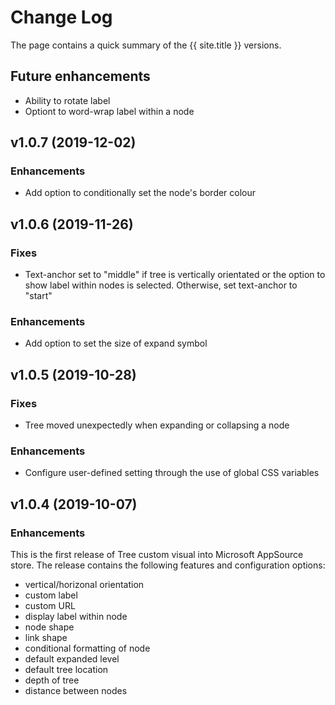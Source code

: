 # Change Log
The page contains a quick summary of the {{ site.title }} versions.

## Future enhancements
- Ability to rotate label
- Optiont to word-wrap label within a node

## v1.0.7 (2019-12-02)
### Enhancements
- Add option to conditionally set the node's border colour

## v1.0.6 (2019-11-26)
### Fixes
- Text-anchor set to "middle" if tree is vertically orientated or the option to show label within nodes is selected. Otherwise, set text-anchor to "start"
### Enhancements
- Add option to set the size of expand symbol

## v1.0.5 (2019-10-28)
### Fixes
- Tree moved unexpectedly when expanding or collapsing a node
### Enhancements
- Configure user-defined setting through the use of global CSS variables

## v1.0.4 (2019-10-07)
### Enhancements
This is the first release of Tree custom visual into Microsoft AppSource store. The release contains the following features and configuration options:
- vertical/horizonal orientation
- custom label
- custom URL
- display label within node
- node shape
- link shape
- conditional formatting of node
- default expanded level
- default tree location
- depth of tree
- distance between nodes
